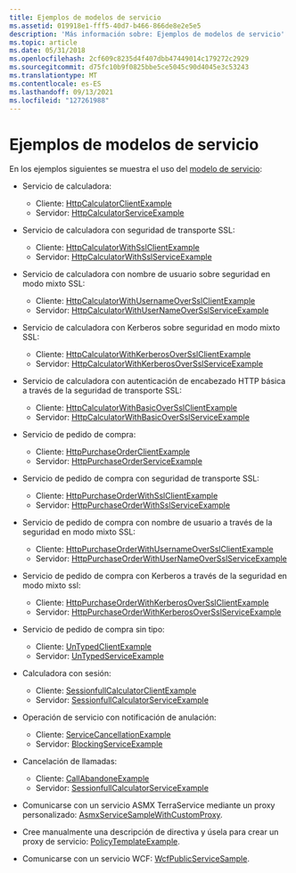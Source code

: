 ```yaml
---
title: Ejemplos de modelos de servicio
ms.assetid: 019918e1-fff5-40d7-b466-866de8e2e5e5
description: 'Más información sobre: Ejemplos de modelos de servicio'
ms.topic: article
ms.date: 05/31/2018
ms.openlocfilehash: 2cf609c8235d4f407dbb47449014c179272c2929
ms.sourcegitcommit: d75fc10b9f0825bbe5ce5045c90d4045e3c53243
ms.translationtype: MT
ms.contentlocale: es-ES
ms.lasthandoff: 09/13/2021
ms.locfileid: "127261988"
---
```

# <a name="service-model-examples"></a>Ejemplos de modelos de servicio

En los ejemplos siguientes se muestra el uso del [modelo de servicio](service-model-layer-overview.md):

-   Servicio de calculadora:

    -   Cliente: [HttpCalculatorClientExample](httpcalculatorclientexample.md)
    -   Servidor: [HttpCalculatorServiceExample](httpcalculatorserviceexample.md)

-   Servicio de calculadora con seguridad de transporte SSL:

    -   Cliente: [HttpCalculatorWithSslClientExample](httpcalculatorwithsslclientexample.md)
    -   Servidor: [HttpCalculatorWithSslServiceExample](httpcalculatorwithsslserviceexample.md)

-   Servicio de calculadora con nombre de usuario sobre seguridad en modo mixto SSL:

    -   Cliente: [HttpCalculatorWithUsernameOverSslClientExample](httpcalculatorwithusernameoversslclientexample.md)
    -   Servidor: [HttpCalculatorWithUserNameOverSslServiceExample](httpcalculatorwithusernameoversslserviceexample.md)

-   Servicio de calculadora con Kerberos sobre seguridad en modo mixto SSL:

    -   Cliente: [HttpCalculatorWithKerberosOverSslClientExample](httpcalculatorwithkerberosoversslclientexample.md)
    -   Servidor: [HttpCalculatorWithKerberosOverSslServiceExample](httpcalculatorwithkerberosoversslserviceexample.md)

-   Servicio de calculadora con autenticación de encabezado HTTP básica a través de la seguridad de transporte SSL:

    -   Cliente: [HttpCalculatorWithBasicOverSslClientExample](httpcalculatorwithbasicoversslclientexample.md)
    -   Servidor: [HttpCalculatorWithBasicOverSslServiceExample](httpcalculatorwithbasicoversslserviceexample.md)

-   Servicio de pedido de compra:

    -   Cliente: [HttpPurchaseOrderClientExample](httppurchaseorderclientexample.md)
    -   Servidor: [HttpPurchaseOrderServiceExample](httppurchaseorderserviceexample.md)

-   Servicio de pedido de compra con seguridad de transporte SSL:

    -   Cliente: [HttpPurchaseOrderWithSslClientExample](httppurchaseorderwithsslclientexample.md)
    -   Servidor: [HttpPurchaseOrderWithSslServiceExample](httppurchaseorderwithsslserviceexample.md)

-   Servicio de pedido de compra con nombre de usuario a través de la seguridad en modo mixto SSL:

    -   Cliente: [HttpPurchaseOrderWithUsernameOverSslClientExample](httppurchaseorderwithusernameoversslclientexample.md)
    -   Servidor: [HttpPurchaseOrderWithUserNameOverSslServiceExample](httppurchaseorderwithusernameoversslserviceexample.md)

-   Servicio de pedido de compra con Kerberos a través de la seguridad en modo mixto ssl:

    -   Cliente: [HttpPurchaseOrderWithKerberosOverSslClientExample](httppurchaseorderwithkerberosoversslclientexample.md)
    -   Servidor: [HttpPurchaseOrderWithKerberosOverSslServiceExample](httppurchaseorderwithkerberosoversslserviceexample.md)

-   Servicio de pedido de compra sin tipo:

    -   Cliente: [UnTypedClientExample](untypedclientexample.md)
    -   Servidor: [UnTypedServiceExample](untypedserviceexample.md)

-   Calculadora con sesión:

    -   Cliente: [SessionfullCalculatorClientExample](sessionfullcalculatorclientexample.md)
    -   Servidor: [SessionfullCalculatorServiceExample](sessionfullcalculatorserviceexample.md)

-   Operación de servicio con notificación de anulación:

    -   Cliente: [ServiceCancellationExample](servicecancellationexample.md)
    -   Servidor: [BlockingServiceExample](blockingserviceexample.md)

-   Cancelación de llamadas:

    -   Cliente: [CallAbandoneExample](callabandonexample.md)
    -   Servidor: [SessionfullCalculatorServiceExample](sessionfullcalculatorserviceexample.md)

-   Comunicarse con un servicio ASMX TerraService mediante un proxy personalizado: [AsmxServiceSampleWithCustomProxy](asmxterraservicesamplewithcustomproxy.md).

-   Cree manualmente una descripción de directiva y úsela para crear un proxy de servicio: [PolicyTemplateExample](policytemplateexample.md).
-   Comunicarse con un servicio WCF: [WcfPublicServiceSample](wcfpublicservicesample.md).

 

 




